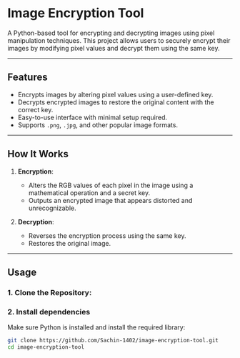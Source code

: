 # Image Encryption Tool

A Python-based tool for encrypting and decrypting images using pixel manipulation techniques. This project allows users to securely encrypt their images by modifying pixel values and decrypt them using the same key.

---

## Features
- Encrypts images by altering pixel values using a user-defined key.
- Decrypts encrypted images to restore the original content with the correct key.
- Easy-to-use interface with minimal setup required.
- Supports `.png`, `.jpg`, and other popular image formats.

---

## How It Works
1. **Encryption**:
   - Alters the RGB values of each pixel in the image using a mathematical operation and a secret key.
   - Outputs an encrypted image that appears distorted and unrecognizable.

2. **Decryption**:
   - Reverses the encryption process using the same key.
   - Restores the original image.

---

## Usage

### 1. Clone the Repository:
### 2. Install dependencies
Make sure Python is installed and install the required library:

```bash
git clone https://github.com/Sachin-1402/image-encryption-tool.git
cd image-encryption-tool



